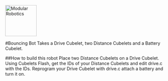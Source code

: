 <img src="http://www.modrobotics.com/wp-content/uploads/2016/05/mr_logo.png"  alt="Modular Robotics" width="100"/>

#Bouncing Bot
Takes a Drive Cubelet, two Distance Cubelets and a Battery Cubelet.

##How to build this robot
Place two Distance Cubelets on a Drive Cubelet. Using Cubelets Flash, get the IDs of your Distance Cubelets and edit drive.c with the IDs.
Reprogram your Drive Cubelet with drive.c attach a battery and turn it on.
